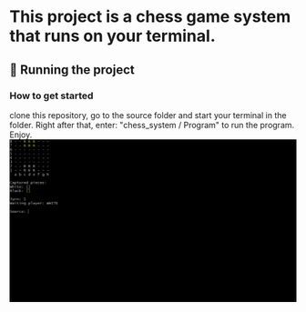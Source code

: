 # This project is a chess game system that runs on your terminal.
## 🚀 Running the project
### How to get started
clone this repository, go to the source folder and start your terminal in the folder. Right after that, enter: "chess_system / Program" to run the program. Enjoy.
![Screenshot](https://github.com/Enzo-Falvo/chess_system/blob/master/Print%20Chess%20System%20.png)
